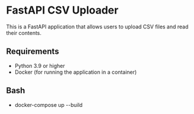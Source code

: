 # FastAPI CSV Uploader

This is a FastAPI application that allows users to upload CSV files and read their contents.

## Requirements

- Python 3.9 or higher
- Docker (for running the application in a container)

## Bash

- docker-compose up --build
